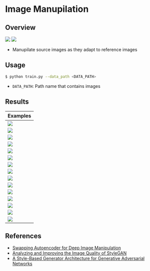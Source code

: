 # Image Manupilation

## Overview
![](./data/image.png)
![](./data/image2.png)

- Manupilate source images as they adapt to reference images

## Usage
```bash
$ python train.py --data_path <DATA_PATH>
```
- `DATA_PATH`: Path name that contains images

## Results
| Examples |
| ---- |
| ![](./data/mix_visualize_0.png) |
| ![](./data/mix_visualize_1.png) |
| ![](./data/mix_visualize_2.png) |
| ![](./data/mix_visualize_3.png) |
| ![](./data/mix_visualize_4.png) |
| ![](./data/mix_visualize_5.png) |
| ![](./data/mix_visualize_6.png) |
| ![](./data/mix_visualize_7.png) |
| ![](./data/mix_visualize_8.png) |
| ![](./data/mix_visualize_9.png) |
| ![](./data/mix_visualize_10.png) |
| ![](./data/mix_visualize_11.png) |
| ![](./data/mix_visualize_12.png) |
| ![](./data/mix_visualize_13.png) |
| ![](./data/mix_visualize_14.png) |

## References
- [Swapping Autoencoder for Deep Image Manipulation](https://arxiv.org/pdf/2007.00653.pdf)
- [Analyzing and Improving the Image Quality of StyleGAN](https://arxiv.org/pdf/1912.04958.pdf)
- [A Style-Based Generator Architecture for Generative Adversarial Networks](https://arxiv.org/pdf/1812.04948.pdf)